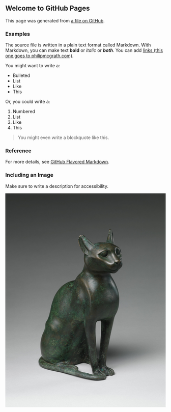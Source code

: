 ## Welcome to GitHub Pages

This page was generated from [a file on GitHub](https://raw.githubusercontent.com/LiberalArtist/github-pages-experiments/main/docs/index.md).

### Examples

The source file is written in a plain text format called Markdown.
With Markdown, you can make text **bold** or _italic_ or ***both***.
You can add [links (this one goes to philipmcgrath.com)](https://philipmcgrath.com).

You might want to write a:

- Bulleted
- List
- Like
- This

Or, you could write a:

1. Numbered
2. List
3. Like
4. This

> You might even write
> a blockquote like this.

###  Reference

For more details, see [GitHub Flavored Markdown](https://guides.github.com/features/mastering-markdown/).

### Including an Image

Make sure to write a description for accessibility.

![Egyptian cat statuette: Metropolitan Museum of Art 56.16.1](DP245141.jpg)

